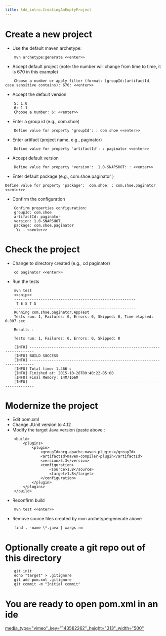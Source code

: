 ```yaml
---
title: tdd_intro.CreatingAnEmptyProject
---
```

# Create a new project
* Use the default maven archetype:
```
    mvn archetype:generate <<enter>>
```
* Accept default project (note: the number will change from time to time, it is 670 in this example)
```
    Choose a number or apply filter (format: [groupId:]artifactId, case sensitive contains): 670: <<enter>>
```
* Accept the default version
```
    5: 1.0
    6: 1.1
    Choose a number: 6: <<enter>>
```
* Enter a group id (e.g., com.shoe)
```
    Define value for property 'groupId': : com.shoe <<enter>>
```
* Enter artifact (project name, e.g., paginator)
```
    Define value for property 'artifactId': : paginator <<enter>>
```
* Accept default version
```
    Define value for property 'version':  1.0-SNAPSHOT: : <<enter>>
```
* Enter default package (e.g., com.shoe.paginator <enter>)
```
Define value for property 'package':  com.shoe: : com.shoe.paginator <<enter>>
```
* Confirm the configuration
```
    Confirm properties configuration:
    groupId: com.shoe
    artifactId: paginator
    version: 1.0-SNAPSHOT
    package: com.shoe.paginator
     Y: : <<enter>>
```
# Check the project
* Change to directory created (e.g., cd paginator)
```
    cd paginator <<enter>> 
```
* Run the tests
```
    mvn test
    <<snip>>
    -------------------------------------------------------
     T E S T S
    -------------------------------------------------------
    Running com.shoe.paginator.AppTest
    Tests run: 1, Failures: 0, Errors: 0, Skipped: 0, Time elapsed: 0.007 sec
    
    Results :
    
    Tests run: 1, Failures: 0, Errors: 0, Skipped: 0
    
    [INFO] ------------------------------------------------------------------------
    [INFO] BUILD SUCCESS
    [INFO] ------------------------------------------------------------------------
    [INFO] Total time: 1.466 s
    [INFO] Finished at: 2015-10-26T00:40:22-05:00
    [INFO] Final Memory: 14M/166M
    [INFO] ------------------------------------------------------------------------
````
# Modernize the project
* Edit pom.xml
* Change JUnit version to 4.12
* Modify the target Java version (paste above <dependencies>:
```
	<build>
		<plugins>
			<plugin>
				<groupId>org.apache.maven.plugins</groupId>
				<artifactId>maven-compiler-plugin</artifactId>
				<version>3.3</version>
				<configuration>
					<source>1.8</source>
					<target>1.8</target>
				</configuration>
			</plugin>
		</plugins>
	</build>
```
* Reconfirm build
```
    mvn test <<enter>>
```
* Remove source files created by mvn archetype:generate above
```
    find . -name \*.java | xargs rm
```
# Optionally create a git repo out of this directory
```
    git init
    echo "target" > .gitignore
    git add pom.xml .gitignore
    git commit -m "Initial commit"
```
# You are ready to open pom.xml in an ide
[media_type="vimeo"_key="143582262"_height="313"_width="500"]({{site.pagesurl}}/media_type="vimeo"_key="143582262"_height="313"_width="500")

